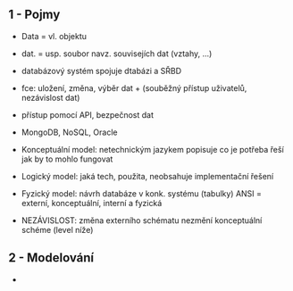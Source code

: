 ## 1 - Pojmy
* Data = vl. objektu
* dat. = usp. soubor navz. souvisejích dat (vztahy, ...)
* databázový systém spojuje dtabázi a SŘBD
* fce: uložení, změna, výběr dat + (souběžný přístup uživatelů, nezávislost dat)
* přístup pomocí API, bezpečnost dat
* MongoDB, NoSQL, Oracle

* Konceptuální model: netechnickým jazykem popisuje co je potřeba 
řeší jak by to mohlo fungovat
* Logický model: jaká tech, použita, neobsahuje implementační řešení
* Fyzický model: návrh databáze v konk. systému (tabulky)
ANSI = externí, konceptuální, interní a fyzická
* NEZÁVISLOST: změna externího schématu nezmění konceptuální schéme (level níže)

## 2 - Modelování
* 

